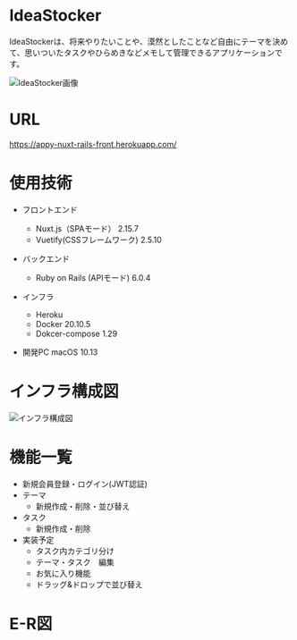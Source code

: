 # IdeaStocker
IdeaStockerは、将来やりたいことや、漠然としたことなど自由にテーマを決めて、思いついたタスクやひらめきなどメモして管理できるアプリケーションです。

![IdeaStocker画像](https://user-images.githubusercontent.com/59179394/145931448-f3e3f61d-20c1-44c1-9885-9729a3c8ad80.png)

# URL
https://appy-nuxt-rails-front.herokuapp.com/

# 使用技術

- フロントエンド
  - Nuxt.js（SPAモード） 2.15.7
  - Vuetify(CSSフレームワーク) 2.5.10

- バックエンド
  - Ruby on Rails (APIモード) 6.0.4

- インフラ
  - Heroku
  - Docker 20.10.5
  - Dokcer-compose 1.29
- 開発PC macOS 10.13
# インフラ構成図
![インフラ構成図](https://user-images.githubusercontent.com/59179394/145929544-a0f7b86f-bf3f-4a00-8395-997127e6020b.png)

# 機能一覧
- 新規会員登録・ログイン(JWT認証)
- テーマ
  - 新規作成・削除・並び替え
- タスク
  - 新規作成・削除
- 実装予定　
  - タスク内カテゴリ分け
  - テーマ・タスク　編集
  - お気に入り機能
  - ドラッグ&ドロップで並び替え


# E-R図
　


